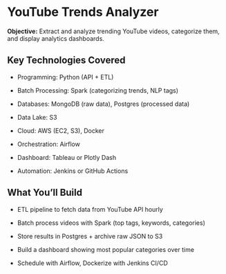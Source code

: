 # YouTube Trends Analyzer
**Objective:** Extract and analyze trending YouTube videos, categorize them, and display analytics dashboards.

## Key Technologies Covered
* Programming: Python (API + ETL)

* Batch Processing: Spark (categorizing trends, NLP tags)

* Databases: MongoDB (raw data), Postgres (processed data)

* Data Lake: S3

* Cloud: AWS (EC2, S3), Docker

* Orchestration: Airflow

* Dashboard: Tableau or Plotly Dash

* Automation: Jenkins or GitHub Actions

## What You’ll Build
* ETL pipeline to fetch data from YouTube API hourly

* Batch process videos with Spark (top tags, keywords, categories)

* Store results in Postgres + archive raw JSON to S3

* Build a dashboard showing most popular categories over time

* Schedule with Airflow, Dockerize with Jenkins CI/CD
